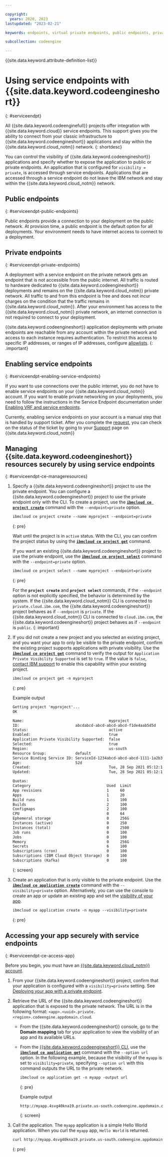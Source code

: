 ```yaml
---

copyright:
  years: 2020, 2023
lastupdated: "2023-02-21"

keywords: endpoints, virtual private endpoints, public endpoints, private endpoints, service endpoints

subcollection: codeengine

---
```


{{site.data.keyword.attribute-definition-list}}

# Using service endpoints with {{site.data.keyword.codeengineshort}}
{: #serviceendpt}

All {{site.data.keyword.codeenginefull}} projects offer integration with {{site.data.keyword.cloud}} service endpoints. This support gives you the ability to connect from your classic infrastructure  to {{site.data.keyword.codeengineshort}} applications and stay within the {{site.data.keyword.cloud_notm}} network. 
{: shortdesc}

You can control the visibility of {{site.data.keyword.codeengineshort}} applications and specify whether to expose the application to public or private endpoints. An application that is configured for `visibility = private`, is accessed through service endpoints.  Applications that are accessed through a service endpoint do not leave the IBM network and stay within the {{site.data.keyword.cloud_notm}} network. 

## Public endpoints
{: #serviceendpt-public-endpoints}

Public endpoints provide a connection to your deployment on the public network. At provision time, a public endpoint is the default option for all deployments. Your environment needs to have internet access to connect to a deployment.

## Private endpoints
{: #serviceendpt-private-endpoints}

A deployment with a service endpoint on the private network gets an endpoint that is not accessible from the public internet. All traffic is routed to hardware dedicated to {{site.data.keyword.codeengineshort}} deployments and remains on the {{site.data.keyword.cloud_notm}} private network. All traffic to and from this endpoint is free and does not incur charges on the condition that the traffic remains in {{site.data.keyword.cloud_notm}}. After your environment has access to the {{site.data.keyword.cloud_notm}} private network, an internet connection is not required to connect to your deployment.

{{site.data.keyword.codeengineshort}} application deployments with private endpoints are reachable from any account within the private network and access to each instance requires authentication. To restrict this access to specific IP addresses, or ranges of IP addresses, configure [allowlists](/docs/cloud-databases?topic=cloud-databases-allowlisting). 
{: .important}

## Enabling service endpoints
{: #serviceendpt-enabling-service-endpoints}

If you want to use connections over the public internet, you do not have to enable service endpoints on your {{site.data.keyword.cloud_notm}} account. If you want to enable private networking on your deployments, you need to follow the instructions in the Service Endpoint documentation under [Enabling VRF and service endpoints](/docs/account?topic=account-vrf-service-endpoint).

Currently, enabling service endpoints on your account is a manual step that is handled by support ticket. After you complete the [request](/docs/account?topic=account-vrf-service-endpoint#service-endpoint), you can check on the status of the ticket by going to your [Support](https://cloud.ibm.com/unifiedsupport/cases/manage) page on {{site.data.keyword.cloud_notm}}

## Managing {{site.data.keyword.codeengineshort}} resources securely by using service endpoints
{: #serviceendpt-ce-manageresources}


1. Specify a {{site.data.keyword.codeengineshort}} project to use the private endpoint. You can configure a {{site.data.keyword.codeengineshort}} project to use the private endpoint only with the CLI. To create a project, use the  [**`ibmcloud ce project create`**](/docs/codeengine?topic=codeengine-cli#cli-project-create) command with the `--endpoint=private` option.

    ```txt
    ibmcloud ce project create --name myproject --endpoint=private 
    ```
    {: pre}

    Wait until the project is in `active` status. With the CLI, you can confirm the project status by using the  [**`ibmcloud ce project get`**](/docs/codeengine?topic=codeengine-cli#cli-project-get) command.

    If you want an existing {{site.data.keyword.codeengineshort}} project to use the private endpoint, use the [**`ibmcloud ce project select`**](/docs/codeengine?topic=codeengine-cli#cli-project-select) command with the `--endpoint=private` option.

    ```txt
    ibmcloud ce project select --name myproject --endpoint=private
    ```
    {: pre}

    For the **`project create`** and **`project select`** commands, if the `--endpoint` option is not explicitly specified, the behavior is determined by the system. If the {{site.data.keyword.cloud_notm}} CLI is connected to `private.cloud.ibm.com`, the {{site.data.keyword.codeengineshort}} project behaves as if `--endpoint` is `private`. If the {{site.data.keyword.cloud_notm}} CLI is connected to `cloud.ibm.com`, the {{site.data.keyword.codeengineshort}} project behaves as if `--endpoint` is `public`.
    {: important}

2. If you did not create a new project and you selected an existing project, and you want your app to only be visible to the private endpoint, confirm the existing project supports applications with private visibility. Use the  [**`ibmcloud ce project get`**](/docs/codeengine?topic=codeengine-cli#cli-project-get) command to verify the output for `Application Private Visibility Supported` is set to `true`. If the value is `false`, [contact IBM support](/docs/codeengine?topic=codeengine-get-support) to enable this capability within your existing project.

    ```txt
    ibmcloud ce project get -n myproject
    ```
    {: pre}

    Example output

    ```txt 
    Getting project 'myproject'...
    OK

    Name:                                      myproject  
    ID:                         abcdabcd-abcd-abcd-abcd-f1de4aab5d5d
    Status:                                    active  
    Enabled:                                   true  
    Application Private Visibility Supported:  false  
    Selected:                                  true  
    Region:                                    us-south 
    Resource Group:             default
    Service Binding Service ID: ServiceId-1234abcd-abcd-abcd-1111-1a2b3c4d5e6f
    Age:                        52d 
    Created:                                   Tue, 28 Sep 2021 05:12:16 -0500  
    Updated:                                   Tue, 28 Sep 2021 05:12:19 -0500  

    Quotas:    
    Category                                  Used  Limit  
    App revisions                             1     60  
    Apps                                      1     20  
    Build runs                                1     100  
    Builds                                    2     100  
    Configmaps                                2     100  
    CPU                                       0     64  
    Ephemeral storage                         0     256G  
    Instances (active)                        0     250  
    Instances (total)                         0     2500  
    Job runs                                  0     100  
    Jobs                                      0     100  
    Memory                                    0     256G  
    Secrets                                   6     100  
    Subscriptions (cron)                      0     100  
    Subscriptions (IBM Cloud Object Storage)  0     100  
    Subscriptions (Kafka)                     0     100
    ```
    {: screen}

3. Create an application that is only visible to the private endpoint. Use the  [**`ibmcloud ce application create`**](/docs/codeengine?topic=codeengine-cli#cli-application-create) command with the `--visibility=private` option. Alternatively, you can use the console to create an app or update an existing app and set the [visibility of your app](/docs/codeengine?topic=codeengine-application-workloads#optionsvisibility).

    ```txt
    ibmcloud ce application create -n myapp --visibility=private
    ```
    {: pre}



## Accessing your app securely with service endpoints
{: #serviceendpt-ce-access-app}

Before you begin, you must have an [{{site.data.keyword.cloud_notm}} account](https://cloud.ibm.com/registration).

1. From your {{site.data.keyword.codeengineshort}} project, confirm that your application is configured with a `visibility=private` setting. See [Deploying your app with a private endpoint](/docs/codeengine?topic=codeengine-application-workloads#app-endpoint-private). 

2. Retrieve the URL of the {{site.data.keyword.codeengineshort}} application that is exposed to the private network. The URL is in the following format: `<app>.<uuid>.private.<region>.codeengine.appdomain.cloud`.
    * From the {{site.data.keyword.codeengineshort}} console, go to the **Domain mapping** tab for your application to view the visibility of an app and its available URLs. 
    * From the [{{site.data.keyword.codeengineshort}} CLI](/docs/codeengine?topic=codeengine-install-cli), use the [**`ibmcloud ce application get`**](/docs/codeengine?topic=codeengine-cli#cli-application-get) command with the `--option url` option. In the following example, because the visibility of the `myapp` is set to  `visibility=private`, specifying `--option url` with this command outputs the URL to the private network. 

        ```txt
        ibmcloud ce application get -n myapp -output url
        ```
        {: pre}

        Example output

        ```txt 
        http://myapp.4svg40kna19.private.us-south.codeengine.appdomain.cloud
        ```
        {: screen}

3. Call the application. The `myapp` application is a simple Hello World application. When you curl the `myapp` app, `Hello World` is returned.

   ```txt
   curl http://myapp.4svg40kna19.private.us-south.codeengine.appdomain.cloud
    ```
   {: pre}






